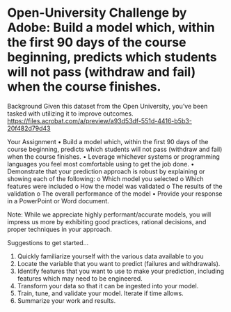 # Open-University Challenge by Adobe: Build a model which, within the first 90 days of the course beginning, predicts which students will not pass (withdraw and fail) when the course finishes.

Background
Given this dataset from the Open University, you’ve been tasked with utilizing it to improve outcomes.
https://files.acrobat.com/a/preview/a93d53df-551d-4416-b5b3-20f482d79d43
 
Your Assignment
•	Build a model which, within the first 90 days of the course beginning, predicts which students will not pass (withdraw and fail) when the course finishes. 
•	Leverage whichever systems or programming languages you feel most comfortable using to get the job done.
•	Demonstrate that your prediction approach is robust by explaining or showing each of the following: 
o	Which model you selected
o	Which features were included
o	How the model was validated
o	The results of the validation
o	The overall performance of the model
•	Provide your response in a PowerPoint or Word document. 
 
Note: While we appreciate highly performant/accurate models, you will impress us more by exhibiting good practices, rational decisions, and proper techniques in your approach.
 
Suggestions to get started…
1.	Quickly familiarize yourself with the various data available to you
2.	Locate the variable that you want to predict (failures and withdrawals).
3.	Identify features that you want to use to make your prediction, including features which may need to be engineered.
4.	Transform your data so that it can be ingested into your model. 
5.	Train, tune, and validate your model. Iterate if time allows.
6.	Summarize your work and results. 
